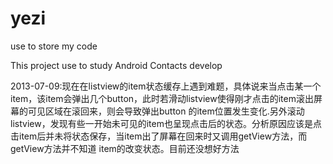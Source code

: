 yezi
====

use to store my code

This project use to study Android Contacts develop

2013-07-09:现在在listview的item状态缓存上遇到难题，具体说来当点击某一个item，该item会弹出几个button，此时若滑动listview使得刚才点击的item滚出屏幕的可见区域在滚回来，则会导致弹出button
的item位置发生变化.另外滚动listview，发现有些一开始未可见的item也呈现点击后的状态。分析原因应该是点击item后并未将状态保存，当item出了屏幕在回来时又调用getView方法，而getView方法并不知道
item的改变状态。目前还没想好方法
